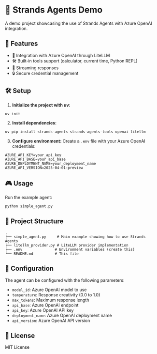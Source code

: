# 🤖 Strands Agents Demo

A demo project showcasing the use of Strands Agents with Azure OpenAI integration.

## 🚀 Features

- 🤖 Integration with Azure OpenAI through LiteLLM
- 🛠️ Built-in tools support (calculator, current time, Python REPL)
- 🔄 Streaming responses
- 🔒 Secure credential management

## 🛠️ Setup

1. **Initialize the project with uv:**
```bash
uv init
```

2. **Install dependencies:**
```bash
uv pip install strands-agents strands-agents-tools openai litellm
```

3. **Configure environment:**
Create a `.env` file with your Azure OpenAI credentials:
```env
AZURE_API_KEY=your_api_key
AZURE_API_BASE=your_api_base
AZURE_DEPLOYMENT_NAME=your_deployment_name
AZURE_API_VERSION=2025-04-01-preview
```

## 🎮 Usage

Run the example agent:
```bash
python simple_agent.py
```

## 📁 Project Structure

```
.
├── simple_agent.py     # Main example showing how to use Strands Agents
├── litellm_provider.py # LiteLLM provider implementation
├── .env               # Environment variables (create this)
└── README.md          # This file
```

## 🔧 Configuration

The agent can be configured with the following parameters:
- `model_id`: Azure OpenAI model to use
- `temperature`: Response creativity (0.0 to 1.0)
- `max_tokens`: Maximum response length
- `api_base`: Azure OpenAI endpoint
- `api_key`: Azure OpenAI API key
- `deployment_name`: Azure OpenAI deployment name
- `api_version`: Azure OpenAI API version

## 📝 License

MIT License
